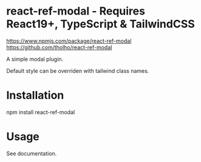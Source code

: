 # react-ref-modal - Requires React19+, TypeScript & TailwindCSS

https://www.npmjs.com/package/react-ref-modal
https://github.com/tholho/react-ref-modal

A simple modal plugin.

Default style can be overriden with tailwind class names.

# Installation

npm install react-ref-modal

# Usage

See documentation.